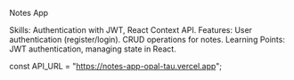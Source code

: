 Notes App

Skills: Authentication with JWT, React Context API.
Features:
User authentication (register/login).
CRUD operations for notes.
Learning Points: JWT authentication, managing state in React.



const API_URL = "https://notes-app-opal-tau.vercel.app";